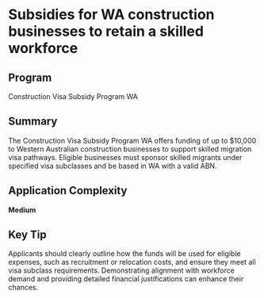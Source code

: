 # Subsidies for WA construction businesses to retain a skilled workforce
  
## Program
Construction Visa Subsidy Program WA

## Summary
The Construction Visa Subsidy Program WA offers funding of up to $10,000 to Western Australian construction businesses to support skilled migration visa pathways. Eligible businesses must sponsor skilled migrants under specified visa subclasses and be based in WA with a valid ABN.

## Application Complexity
**Medium**

## Key Tip
Applicants should clearly outline how the funds will be used for eligible expenses, such as recruitment or relocation costs, and ensure they meet all visa subclass requirements. Demonstrating alignment with workforce demand and providing detailed financial justifications can enhance their chances.
